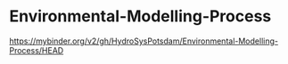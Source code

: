 # Environmental-Modelling-Process

https://mybinder.org/v2/gh/HydroSysPotsdam/Environmental-Modelling-Process/HEAD